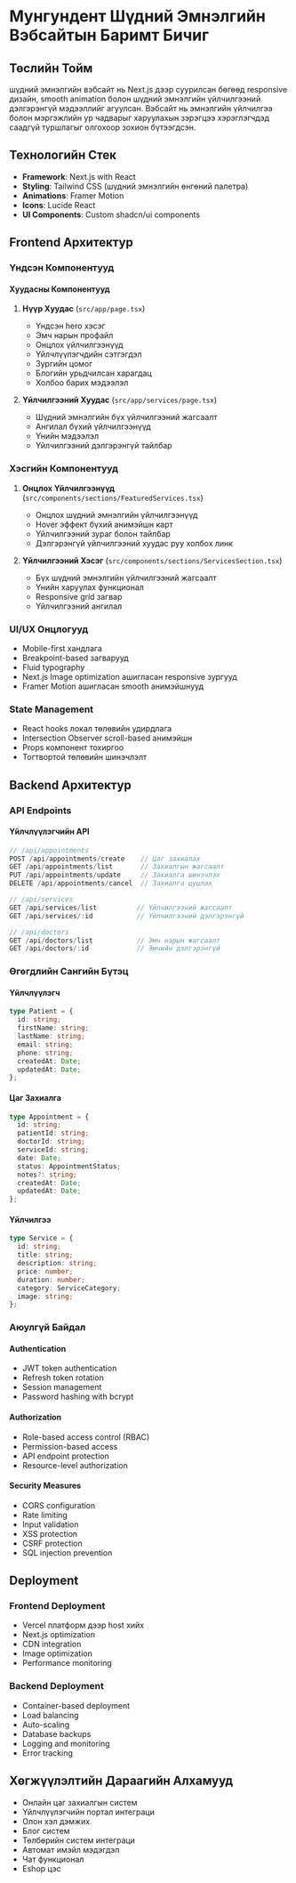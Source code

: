 # Мунгундент Шүдний Эмнэлгийн Вэбсайтын Баримт Бичиг

## Төслийн Тойм
шүдний эмнэлгийн вэбсайт нь Next.js дээр суурилсан бөгөөд responsive дизайн, smooth animation болон шүдний эмнэлгийн үйлчилгээний дэлгэрэнгүй мэдээллийг агуулсан. Вэбсайт нь эмнэлгийн үйлчилгээ болон мэргэжлийн ур чадварыг харуулахын зэрэгцээ хэрэглэгчдэд саадгүй туршлагыг олгохоор зохион бүтээгдсэн.

## Технологийн Стек
- **Framework**: Next.js with React
- **Styling**: Tailwind CSS (шүдний эмнэлгийн өнгөний палетра)
- **Animations**: Framer Motion
- **Icons**: Lucide React
- **UI Components**: Custom shadcn/ui components

## Frontend Архитектур

### Үндсэн Компонентууд

#### Хуудасны Компонентууд
1. **Нүүр Хуудас** (`src/app/page.tsx`)
   - Үндсэн hero хэсэг
   - Эмч нарын профайл
   - Онцлох үйлчилгээнүүд
   - Үйлчлүүлэгчдийн сэтгэгдэл
   - Зургийн цомог
   - Блогийн урьдчилсан харагдац
   - Холбоо барих мэдээлэл

2. **Үйлчилгээний Хуудас** (`src/app/services/page.tsx`)
   - Шүдний эмнэлгийн бүх үйлчилгээний жагсаалт
   - Ангилал бүхий үйлчилгээнүүд
   - Үнийн мэдээлэл
   - Үйлчилгээний дэлгэрэнгүй тайлбар

### Хэсгийн Компонентууд
1. **Онцлох Үйлчилгээнүүд** (`src/components/sections/FeaturedServices.tsx`)
   - Онцлох шүдний эмнэлгийн үйлчилгээнүүд
   - Hover эффект бүхий анимэйшн карт
   - Үйлчилгээний зураг болон тайлбар
   - Дэлгэрэнгүй үйлчилгээний хуудас руу холбох линк

2. **Үйлчилгээний Хэсэг** (`src/components/sections/ServicesSection.tsx`)
   - Бүх шүдний эмнэлгийн үйлчилгээний жагсаалт
   - Үнийн харуулах функционал
   - Responsive grid загвар
   - Үйлчилгээний ангилал

### UI/UX Онцлогууд
- Mobile-first хандлага
- Breakpoint-based загварууд
- Fluid typography
- Next.js Image optimization ашигласан responsive зургууд
- Framer Motion ашигласан smooth анимэйшнууд

### State Management
- React hooks локал төлөвийн удирдлага
- Intersection Observer scroll-based анимэйшн
- Props компонент тохиргоо
- Тогтвортой төлөвийн шинэчлэлт

## Backend Архитектур

### API Endpoints

#### Үйлчлүүлэгчийн API
```typescript
// /api/appointments
POST /api/appointments/create    // Цаг захиалах
GET /api/appointments/list       // Захиалгын жагсаалт
PUT /api/appointments/update     // Захиалга шинэчлэх
DELETE /api/appointments/cancel  // Захиалга цуцлах

// /api/services
GET /api/services/list          // Үйлчилгээний жагсаалт
GET /api/services/:id           // Үйлчилгээний дэлгэрэнгүй

// /api/doctors
GET /api/doctors/list           // Эмч нарын жагсаалт
GET /api/doctors/:id            // Эмчийн дэлгэрэнгүй
```

### Өгөгдлийн Сангийн Бүтэц

#### Үйлчлүүлэгч
```typescript
type Patient = {
  id: string;
  firstName: string;
  lastName: string;
  email: string;
  phone: string;
  createdAt: Date;
  updatedAt: Date;
};
```

#### Цаг Захиалга
```typescript
type Appointment = {
  id: string;
  patientId: string;
  doctorId: string;
  serviceId: string;
  date: Date;
  status: AppointmentStatus;
  notes?: string;
  createdAt: Date;
  updatedAt: Date;
};
```

#### Үйлчилгээ
```typescript
type Service = {
  id: string;
  title: string;
  description: string;
  price: number;
  duration: number;
  category: ServiceCategory;
  image: string;
};
```

### Аюулгүй Байдал

#### Authentication
- JWT token authentication
- Refresh token rotation
- Session management
- Password hashing with bcrypt

#### Authorization
- Role-based access control (RBAC)
- Permission-based access
- API endpoint protection
- Resource-level authorization

#### Security Measures
- CORS configuration
- Rate limiting
- Input validation
- XSS protection
- CSRF protection
- SQL injection prevention

## Deployment

### Frontend Deployment
- Vercel платформ дээр host хийх
- Next.js optimization
- CDN integration
- Image optimization
- Performance monitoring

### Backend Deployment
- Container-based deployment
- Load balancing
- Auto-scaling
- Database backups
- Logging and monitoring
- Error tracking

## Хөгжүүлэлтийн Дараагийн Алхамууд
- Онлайн цаг захиалгын систем
- Үйлчлүүлэгчийн портал интеграци
- Олон хэл дэмжих
- Блог систем
- Төлбөрийн систем интеграци
- Автомат имэйл мэдэгдэл
- Чат функционал
- Eshop цэс